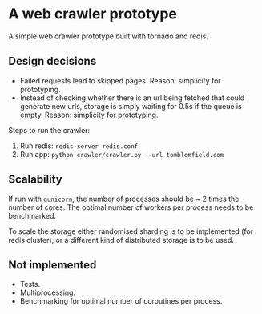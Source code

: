 # A web crawler prototype
A simple web crawler prototype built with tornado and redis.

## Design decisions
* Failed requests lead to skipped pages. Reason: simplicity for prototyping.
* Instead of checking whether there is an url being fetched that could generate
new urls, storage is simply waiting for 0.5s if the queue is empty.
Reason: simplicity for prototyping.

Steps to run the crawler:
1. Run redis: `redis-server redis.conf`
2. Run app: `python crawler/crawler.py --url tomblomfield.com`

## Scalability
If run with `gunicorn`, the number of processes should be ~ 2 times the number
of cores. The optimal number of workers per process needs to be benchmarked.

To scale the storage either randomised sharding is to be implemented
(for redis cluster), or a different kind of distributed storage is to be used.

## Not implemented

* Tests.
* Multiprocessing.
* Benchmarking for optimal number of coroutines per process.
